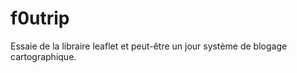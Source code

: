 f0utrip
=======
Essaie de la libraire leaflet et peut-être un jour système de blogage cartographique.